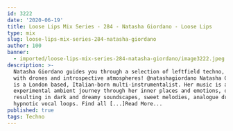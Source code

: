 ```yaml
---
id: 3222
date: '2020-06-19'
title: Loose Lips Mix Series - 284 - Natasha Giordano - Loose Lips
type: mix
slug: loose-lips-mix-series-284-natasha-giordano
author: 100
banner:
  - imported/loose-lips-mix-series-284-natasha-giordano/image3222.jpeg
description: >-
  Natasha Giordano guides you through a selection of leftfield techno, tinted
  with drones and introspective atmospheres! @natashagiordano Natasha Giordano
  is a London based, Italian-born multi-instrumentalist. Her music is an
  experimental ambient journey through her inner places and emotions, often
  resulting in dark and dreamy soundscapes, sweet melodies, analogue drones and
  hypnotic vocal loops. Find all [...]Read More...
published: true
tags: Techno
---
```

